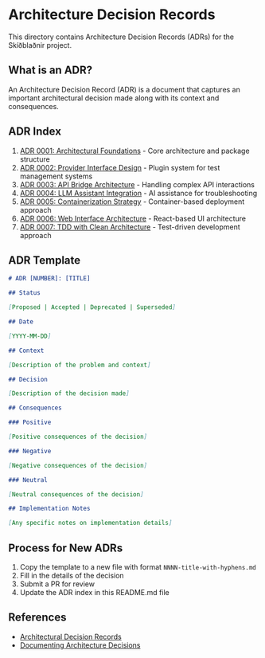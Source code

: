 # Architecture Decision Records

This directory contains Architecture Decision Records (ADRs) for the Skíðblaðnir project.

## What is an ADR?

An Architecture Decision Record (ADR) is a document that captures an important architectural decision made along with its context and consequences.

## ADR Index

1. [ADR 0001: Architectural Foundations](0001-architectural-foundations.md) - Core architecture and package structure
2. [ADR 0002: Provider Interface Design](0002-provider-interface-design.md) - Plugin system for test management systems
3. [ADR 0003: API Bridge Architecture](0003-api-bridge-architecture.md) - Handling complex API interactions
4. [ADR 0004: LLM Assistant Integration](0004-llm-assistant-integration.md) - AI assistance for troubleshooting
5. [ADR 0005: Containerization Strategy](0005-containerization-strategy.md) - Container-based deployment approach
6. [ADR 0006: Web Interface Architecture](0006-web-interface-architecture.md) - React-based UI architecture
7. [ADR 0007: TDD with Clean Architecture](0007-tdd-clean-architecture.md) - Test-driven development approach

## ADR Template

```markdown
# ADR [NUMBER]: [TITLE]

## Status

[Proposed | Accepted | Deprecated | Superseded]

## Date

[YYYY-MM-DD]

## Context

[Description of the problem and context]

## Decision

[Description of the decision made]

## Consequences

### Positive

[Positive consequences of the decision]

### Negative

[Negative consequences of the decision]

### Neutral

[Neutral consequences of the decision]

## Implementation Notes

[Any specific notes on implementation details]
```

## Process for New ADRs

1. Copy the template to a new file with format `NNNN-title-with-hyphens.md`
2. Fill in the details of the decision
3. Submit a PR for review
4. Update the ADR index in this README.md file

## References

- [Architectural Decision Records](https://adr.github.io/)
- [Documenting Architecture Decisions](https://cognitect.com/blog/2011/11/15/documenting-architecture-decisions.html)